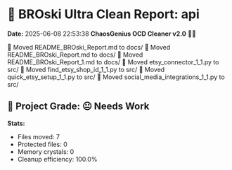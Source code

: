 # 🧹 BROski Ultra Clean Report: api
**Date:** 2025-06-08 22:53:38
**ChaosGenius OCD Cleaner v2.0** 🧠💜

📁 Moved README_BROski_Report.md to docs/
📁 Moved README_BROski_Report.md to docs/
📁 Moved README_BROski_Report_1.md to docs/
📁 Moved etsy_connector_1_1.py to src/
📁 Moved find_etsy_shop_id_1_1.py to src/
📁 Moved quick_etsy_setup_1_1.py to src/
📁 Moved social_media_integrations_1_1.py to src/

## 🧠 Project Grade: 😐 Needs Work
**Stats:**
- Files moved: 7
- Protected files: 0
- Memory crystals: 0
- Cleanup efficiency: 100.0%